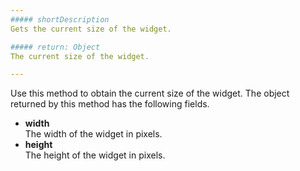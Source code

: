 ```yaml
---
##### shortDescription
Gets the current size of the widget.

##### return: Object
The current size of the widget.

---
```

Use this method to obtain the current size of the widget. The object returned by this method has the following fields.

- **width**		
The width of the widget in pixels.
- **height**	
The height of the widget in pixels.